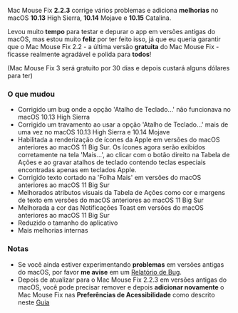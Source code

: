 Mac Mouse Fix **2.2.3** corrige vários problemas e adiciona **melhorias** no macOS **10.13** High Sierra, **10.14** Mojave e **10.15** Catalina.

Levou muito **tempo** para testar e depurar o app em versões antigas do macOS, mas estou muito **feliz** por ter feito isso, já que eu queria garantir que o Mac Mouse Fix 2.2 - a última versão **gratuita** do Mac Mouse Fix - ficasse realmente agradável e polida para **todos**!

(Mac Mouse Fix 3 será gratuito por 30 dias e depois custará alguns dólares para ter)

### O que mudou

- Corrigido um bug onde a opção 'Atalho de Teclado...' não funcionava no macOS 10.13 High Sierra
- Corrigido um travamento ao usar a opção 'Atalho de Teclado...' mais de uma vez no macOS 10.13 High Sierra e 10.14 Mojave
- Habilitada a renderização de ícones da Apple em versões do macOS anteriores ao macOS 11 Big Sur. Os ícones agora serão exibidos corretamente na tela 'Mais...', ao clicar com o botão direito na Tabela de Ações e ao gravar atalhos de teclado contendo teclas especiais encontradas apenas em teclados Apple.
- Corrigido texto cortado na 'Folha Mais' em versões do macOS anteriores ao macOS 11 Big Sur
- Melhorados atributos visuais da Tabela de Ações como cor e margens de texto em versões do macOS anteriores ao macOS 11 Big Sur
- Melhorada a cor das Notificações Toast em versões do macOS anteriores ao macOS 11 Big Sur
- Reduzido o tamanho do aplicativo
- Mais melhorias internas

### Notas

- Se você ainda estiver experimentando **problemas** em versões antigas do macOS, por favor **me avise** em um [Relatório de Bug](https://noah-nuebling.github.io/mac-mouse-fix-feedback-assistant/?type=bug-report).
- Depois de atualizar para o Mac Mouse Fix 2.2.3 em versões antigas do macOS, você pode precisar remover e depois **adicionar novamente** o Mac Mouse Fix nas **Preferências de Acessibilidade** como descrito neste [Guia](https://github.com/noah-nuebling/mac-mouse-fix/discussions/101)